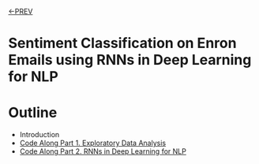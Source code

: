 [<-PREV ](../project.md)

# Sentiment Classification on Enron Emails using RNNs in Deep Learning for NLP

# Outline
- Introduction
- [Code Along Part 1. Exploratory Data Analysis](enronemail-part1-2.md)
- [Code Along Part 2. RNNs in Deep Learning for NLP](enronemail-part2.md)
